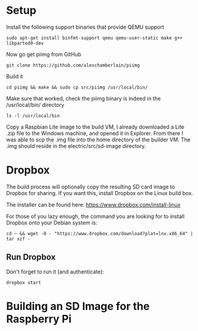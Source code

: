 Setup
=====
Install the following support binaries that provide QEMU support

    sudo apt-get install binfmt-support qemu qemu-user-static make g++ libparted0-dev
    
Now go get piimg from GitHub

    git clone https://github.com/alexchamberlain/piimg
    
Build it

    cd piimg && make && sudo cp src/piimg /usr/local/bin/
    
Make sure that worked, check the piimg binary is indeed in the /usr/local/bin/ directory

    ls -l /usr/local/bin
    
Copy a Raspbian Lite image to the build VM, I already downloaded a Lite .zip file to the Windows machine, and opened it in Explorer.  From there I was able to scp the .img file into the home directory of the builder VM.  The .img should reside in the electric/src/sd-image directory.

Dropbox
=======
The build process will optionally copy the resulting SD card image to Dropbox for sharing.  If you want this, install Dropbox on the Linux build box. 

The installer can be found here: https://www.dropbox.com/install-linux

For those of you lazy enough, the command you are looking for to install Dropbox onto your Debian system is: 

    cd ~ && wget -O - "https://www.dropbox.com/download?plat=lnx.x86_64" | tar xzf -
    
Run Dropbox
-----------
Don't forget to run it (and authenticate):

    dropbox start
    
Building an SD Image for the Raspberry Pi
=========================================

